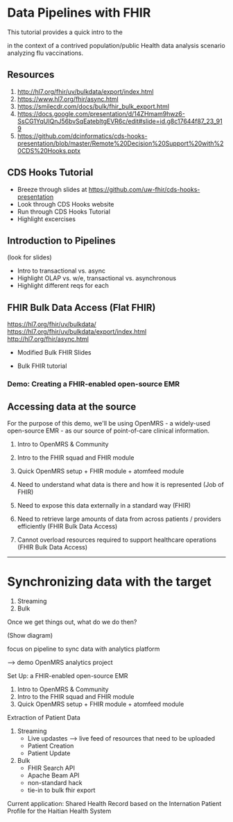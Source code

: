 # Data Pipelines with FHIR

This tutorial provides a quick intro to the


in the context of a contrived population/public Health data analysis scenario analyzing flu vaccinations. 

## Resources

1. http://hl7.org/fhir/uv/bulkdata/export/index.html
2. https://www.hl7.org/fhir/async.html
3. https://smilecdr.com/docs/bulk/fhir_bulk_export.html
4. https://docs.google.com/presentation/d/14ZHmam9hwz6-SsCG1YqUIQnJ56bvSqEatebltgEVR6c/edit#slide=id.g8c17644f87_23_919
5. https://github.com/dcinformatics/cds-hooks-presentation/blob/master/Remote%20Decision%20Support%20with%20CDS%20Hooks.pptx

## CDS Hooks Tutorial
- Breeze through slides at https://github.com/uw-fhir/cds-hooks-presentation
- Look through CDS Hooks website
- Run through CDS Hooks Tutorial
- Highlight excercises

## Introduction to Pipelines
(look for slides)
- Intro to transactional vs. async
- Highlight OLAP vs. w/e, transactional vs. asynchronous 
- Highlight different reqs for each 

## FHIR Bulk Data Access (Flat FHIR)

https://hl7.org/fhir/uv/bulkdata/
https://hl7.org/fhir/uv/bulkdata/export/index.html
http://hl7.org/fhir/async.html

- Modified Bulk FHIR Slides


- Bulk FHIR tutorial

### Demo: Creating a FHIR-enabled open-source EMR

## Accessing data at the source
For the purpose of this demo, we'll be using OpenMRS - a widely-used open-source EMR - as our source of point-of-care clinical information. 

1. Intro to OpenMRS & Community
2. Intro to the FHIR squad and FHIR module
3. Quick OpenMRS setup + FHIR module + atomfeed module

4. Need to understand what data is there and how it is represented (Job of FHIR)

5. Need to expose this data externally in a standard way (FHIR)

6. Need to retrieve large amounts of data from across patients / providers efficiently (FHIR Bulk Data Access)

7. Cannot overload resources required to support healthcare operations (FHIR Bulk Data Access)


  
---

# Synchronizing data with the target
1. Streaming
2. Bulk

Once we get things out, what do we do then?

(Show diagram)

focus on pipeline to sync data with analytics platform

--> demo OpenMRS analytics project

Set Up: a FHIR-enabled open-source EMR
1. Intro to OpenMRS & Community
2. Intro to the FHIR squad and FHIR module
3. Quick OpenMRS setup + FHIR module + atomfeed module
   
Extraction of Patient Data
1. Streaming
    - Live updastes --> live feed of resources that need to be uploaded
    - Patient Creation
    - Patient Update
2. Bulk
    - FHIR Search API
    - Apache Beam API
    - non-standard hack
    - tie-in to bulk fhir export
  
Current application:
Shared Health Record based on the Internation Patient Profile for the Haitian Health System